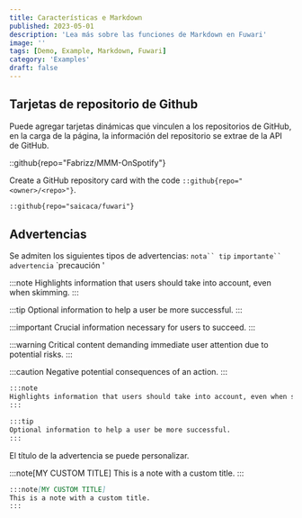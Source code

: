 ```yaml
---
title: Características e Markdown
published: 2023-05-01
description: 'Lea más sobre las funciones de Markdown en Fuwari'
image: ''
tags: [Demo, Example, Markdown, Fuwari]
category: 'Examples'
draft: false 
---
```


## Tarjetas de repositorio de Github
Puede agregar tarjetas dinámicas que vinculen a los repositorios de GitHub, en la carga de la página, la información del repositorio se extrae de la API de GitHub.

::github{repo="Fabrizz/MMM-OnSpotify"}

Create a GitHub repository card with the code `::github{repo="<owner>/<repo>"}`.

```markdown
::github{repo="saicaca/fuwari"}
```

## Advertencias

Se admiten los siguientes tipos de advertencias: `nota`` tip` `importante`` advertencia` `precaución '

:::note
Highlights information that users should take into account, even when skimming.
:::

:::tip
Optional information to help a user be more successful.
:::

:::important
Crucial information necessary for users to succeed.
:::

:::warning
Critical content demanding immediate user attention due to potential risks.
:::

:::caution
Negative potential consequences of an action.
:::

```markdown
:::note
Highlights information that users should take into account, even when skimming.
:::

:::tip
Optional information to help a user be more successful.
:::
```

El título de la advertencia se puede personalizar.

:::note[MY CUSTOM TITLE]
This is a note with a custom title.
:::

```markdown
:::note[MY CUSTOM TITLE]
This is a note with a custom title.
:::
```
